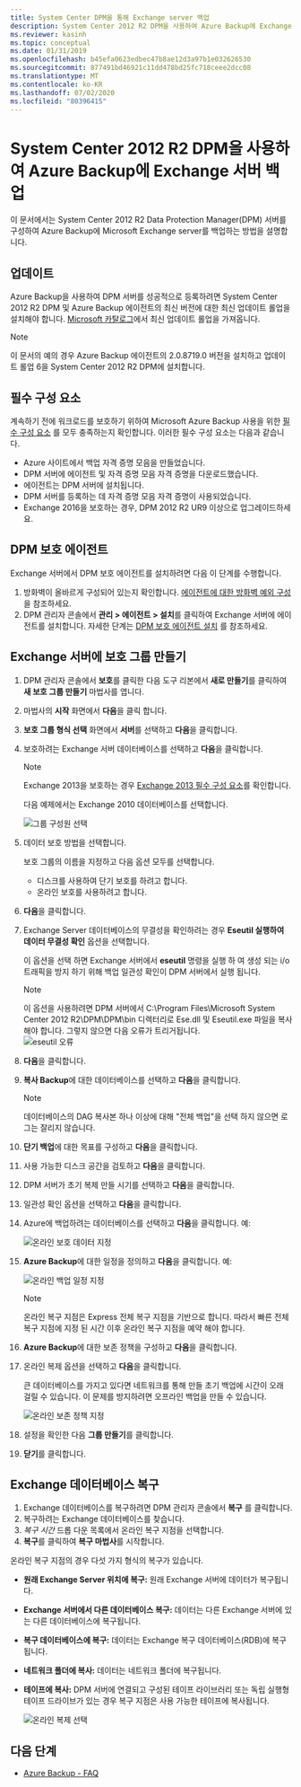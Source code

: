 ```yaml
---
title: System Center DPM을 통해 Exchange server 백업
description: System Center 2012 R2 DPM을 사용하여 Azure Backup에 Exchange 서버를 백업하는 방법을 알아봅니다.
ms.reviewer: kasinh
ms.topic: conceptual
ms.date: 01/31/2019
ms.openlocfilehash: b45efa0623edbec47b8ae12d3a97b1e032626530
ms.sourcegitcommit: 877491bd46921c11dd478bd25fc718ceee2dcc08
ms.translationtype: MT
ms.contentlocale: ko-KR
ms.lasthandoff: 07/02/2020
ms.locfileid: "80396415"
---
```

# <a name="back-up-an-exchange-server-to-azure-backup-with-system-center-2012-r2-dpm"></a>System Center 2012 R2 DPM을 사용하여 Azure Backup에 Exchange 서버 백업

이 문서에서는 System Center 2012 R2 Data Protection Manager(DPM) 서버를 구성하여 Azure Backup에 Microsoft Exchange server를 백업하는 방법을 설명합니다.  

## <a name="updates"></a>업데이트

Azure Backup을 사용하여 DPM 서버를 성공적으로 등록하려면 System Center 2012 R2 DPM 및 Azure Backup 에이전트의 최신 버전에 대한 최신 업데이트 롤업을 설치해야 합니다. [Microsoft 카탈로그](https://catalog.update.microsoft.com/v7/site/Search.aspx?q=System%20Center%202012%20R2%20Data%20protection%20manager)에서 최신 업데이트 롤업을 가져옵니다.

> [!NOTE]
> 이 문서의 예의 경우 Azure Backup 에이전트의 2.0.8719.0 버전을 설치하고 업데이트 롤업 6을 System Center 2012 R2 DPM에 설치합니다.
>
>

## <a name="prerequisites"></a>필수 구성 요소

계속하기 전에 워크로드를 보호하기 위하여 Microsoft Azure Backup 사용을 위한 [필수 구성 요소](backup-azure-dpm-introduction.md#prerequisites-and-limitations) 를 모두 충족하는지 확인합니다. 이러한 필수 구성 요소는 다음과 같습니다.

* Azure 사이트에서 백업 자격 증명 모음을 만들었습니다.
* DPM 서버에 에이전트 및 자격 증명 모음 자격 증명을 다운로드했습니다.
* 에이전트는 DPM 서버에 설치됩니다.
* DPM 서버를 등록하는 데 자격 증명 모음 자격 증명이 사용되었습니다.
* Exchange 2016을 보호하는 경우, DPM 2012 R2 UR9 이상으로 업그레이드하세요.

## <a name="dpm-protection-agent"></a>DPM 보호 에이전트

Exchange 서버에서 DPM 보호 에이전트를 설치하려면 다음 이 단계를 수행합니다.

1. 방화벽이 올바르게 구성되어 있는지 확인합니다. [에이전트에 대한 방화벽 예외 구성](https://docs.microsoft.com/system-center/dpm/configure-firewall-settings-for-dpm?view=sc-dpm-2019)을 참조하세요.
2. DPM 관리자 콘솔에서 **관리 > 에이전트 > 설치**를 클릭하여 Exchange 서버에 에이전트를 설치합니다. 자세한 단계는 [DPM 보호 에이전트 설치](https://docs.microsoft.com/system-center/dpm/deploy-dpm-protection-agent?view=sc-dpm-2019) 를 참조하세요.

## <a name="create-a-protection-group-for-the-exchange-server"></a>Exchange 서버에 보호 그룹 만들기

1. DPM 관리자 콘솔에서 **보호**를 클릭한 다음 도구 리본에서 **새로 만들기**를 클릭하여 **새 보호 그룹 만들기** 마법사를 엽니다.
2. 마법사의 **시작** 화면에서 **다음**을 클릭 합니다.
3. **보호 그룹 형식 선택** 화면에서 **서버**를 선택하고 **다음**을 클릭합니다.
4. 보호하려는 Exchange 서버 데이터베이스를 선택하고 **다음**을 클릭합니다.

   > [!NOTE]
   > Exchange 2013을 보호하는 경우 [Exchange 2013 필수 구성 요소](https://docs.microsoft.com/system-center/dpm/back-up-exchange?view=sc-dpm-2016)를 확인합니다.
   >
   >

    다음 예제에서는 Exchange 2010 데이터베이스를 선택합니다.

    ![그룹 구성원 선택](./media/backup-azure-backup-exchange-server/select-group-members.png)
5. 데이터 보호 방법을 선택합니다.

    보호 그룹의 이름을 지정하고 다음 옵션 모두를 선택합니다.

   * 디스크를 사용하여 단기 보호를 하려고 합니다.
   * 온라인 보호를 사용하려고 합니다.
6. **다음**을 클릭합니다.
7. Exchange Server 데이터베이스의 무결성을 확인하려는 경우 **Eseutil 실행하여 데이터 무결성 확인** 옵션을 선택합니다.

    이 옵션을 선택 하면 Exchange 서버에서 **eseutil** 명령을 실행 하 여 생성 되는 i/o 트래픽을 방지 하기 위해 백업 일관성 확인이 DPM 서버에서 실행 됩니다.

   > [!NOTE]
   > 이 옵션을 사용하려면 DPM 서버에서 C:\Program Files\Microsoft System Center 2012 R2\DPM\DPM\bin 디렉터리로 Ese.dll 및 Eseutil.exe 파일을 복사해야 합니다. 그렇지 않으면 다음 오류가 트리거됩니다.  
   > ![eseutil 오류](./media/backup-azure-backup-exchange-server/eseutil-error.png)
   >
   >
8. **다음**을 클릭합니다.
9. **복사 Backup**에 대한 데이터베이스를 선택하고 **다음**을 클릭합니다.

   > [!NOTE]
   > 데이터베이스의 DAG 복사본 하나 이상에 대해 "전체 백업"을 선택 하지 않으면 로그는 잘리지 않습니다.
   >
   >
10. **단기 백업**에 대한 목표를 구성하고 **다음**을 클릭합니다.
11. 사용 가능한 디스크 공간을 검토하고 **다음**을 클릭합니다.
12. DPM 서버가 초기 복제 만들 시기를 선택하고 **다음**을 클릭합니다.
13. 일관성 확인 옵션을 선택하고 **다음**을 클릭합니다.
14. Azure에 백업하려는 데이터베이스를 선택하고 **다음**을 클릭합니다. 예:

    ![온라인 보호 데이터 지정](./media/backup-azure-backup-exchange-server/specify-online-protection-data.png)
15. **Azure Backup**에 대한 일정을 정의하고 **다음**을 클릭합니다. 예:

    ![온라인 백업 일정 지정](./media/backup-azure-backup-exchange-server/specify-online-backup-schedule.png)

    > [!NOTE]
    > 온라인 복구 지점은 Express 전체 복구 지점을 기반으로 합니다. 따라서 빠른 전체 복구 지점에 지정 된 시간 이후 온라인 복구 지점을 예약 해야 합니다.
    >
    >
16. **Azure Backup**에 대한 보존 정책을 구성하고 **다음**을 클릭합니다.
17. 온라인 복제 옵션을 선택하고 **다음**을 클릭합니다.

    큰 데이터베이스를 가지고 있다면 네트워크를 통해 만들 초기 백업에 시간이 오래 걸릴 수 있습니다. 이 문제를 방지하려면 오프라인 백업을 만들 수 있습니다.  

    ![온라인 보존 정책 지정](./media/backup-azure-backup-exchange-server/specify-online-retention-policy.png)
18. 설정을 확인한 다음 **그룹 만들기**를 클릭합니다.
19. **닫기**를 클릭합니다.

## <a name="recover-the-exchange-database"></a>Exchange 데이터베이스 복구

1. Exchange 데이터베이스를 복구하려면 DPM 관리자 콘솔에서 **복구** 를 클릭합니다.
2. 복구하려는 Exchange 데이터베이스를 찾습니다.
3. *복구 시간* 드롭 다운 목록에서 온라인 복구 지점을 선택합니다.
4. **복구**를 클릭하여 **복구 마법사**를 시작합니다.

온라인 복구 지점의 경우 다섯 가지 형식의 복구가 있습니다.

* **원래 Exchange Server 위치에 복구:** 원래 Exchange 서버에 데이터가 복구됩니다.
* **Exchange 서버에서 다른 데이터베이스 복구:** 데이터는 다른 Exchange 서버에 있는 다른 데이터베이스에 복구됩니다.
* **복구 데이터베이스에 복구:** 데이터는 Exchange 복구 데이터베이스(RDB)에 복구됩니다.
* **네트워크 폴더에 복사:** 데이터는 네트워크 폴더에 복구됩니다.
* **테이프에 복사:** DPM 서버에 연결되고 구성된 테이프 라이브러리 또는 독립 실행형 테이프 드라이브가 있는 경우 복구 지점은 사용 가능한 테이프에 복사됩니다.

    ![온라인 복제 선택](./media/backup-azure-backup-exchange-server/choose-online-replication.png)

## <a name="next-steps"></a>다음 단계

* [Azure Backup - FAQ](backup-azure-backup-faq.md)
